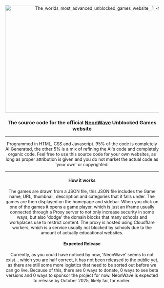 <div align="center">
<img width="707" height="353" alt="The_worlds_most_advanced_unblocked_games_website__1_-removebg-preview" src="https://github.com/user-attachments/assets/0aeebfff-fd11-4366-ad35-44e1e4dab410" />


### The source code for the official <a href="https://neonwave.netlify.app">NeonWave</a> Unblocked Games website
---
 Programmed in HTML, CSS and Javascript. 95% of the code is completely AI Generated, the other 5% is a mix of refining the AI's code and completely organic code.
 Feel free to use this source code for your own websites, as long as proper attribution is given and you do not market the actual code as 'your own' or copyrighted.
 
---
#### How it works
The games are drawn from a JSON file, this JSON file includes the Game name, URL, thumbnail, description and categories that it falls under.
The games are then displayed on the homepage and sidebar. When you click on one of the games it opens a game player, which is just an iframe usually connected through a Proxy server to not only increase security in some ways, but also 'dodge' the domain blocks that many schools and workplaces use to restrict content.
The proxy is hosted using Cloudflare workers, which is a service usually not blocked by schools due to the amount of actually educational websites.

#### Expected Release
Currently, as you could have noticed by now, 'NeonWave' seems to not exist... which you are half correct, it has not been released to the public yet, as there are still some more logistics that need to be sorted out before we can go live.
Because of this, there are 0 ways to donate, 0 ways to see beta versions and 0 ways to sponsor the project for now. NeonWave is expected to release by October 2025, likely far, far earlier.
</div>
